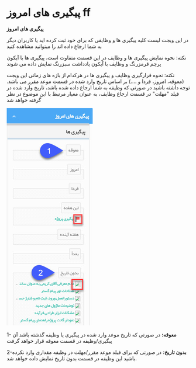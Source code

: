 # پیگیری های امروز   ff 

**پیگیری های امروز**  

در این ویجت لیست کلیه پیگیری ها و وظایفی که برای خود ثبت کرده اید یا کاربران دیگر به شما ارجاع داده اند را میتوانید مشاهده کنید

نکته: نحوه نمایش پیگیری ها و وظایف در این قسمت متفاوت است، پیگیری ها با آیکون پرچم قرمزرنگ و وظایف با آیکون یادداشت سبزرنگ نمایش داده می شوند

نکته: نحوه قرارگیری وظایف و پیگیری ها در هرکدام از بازه های زمانی این ویجت (معوقه، امروز، فردا و ....) بر اساس تاریخ وارد شده در قسمت موعد مقرر می باشد. توجه داشته باشید در صورتی که وظیفه به شما ارجاع داده شده باشد، تاریخ وارد شده در فیلد "مهلت" در قسمت ارجاع وظایف، به عنوان معیار مرتبط با این موضوع در نظر گرفته خواهد شد

![](TodayFollowupsWidget.jpg)

1- **معوقه:** در صورتی که تاریخ موعد وارد شده در پیگیری یا وظیفه گذشته باشد آن پبگیری/وظیفه در قسمت معوقه قرار خواهد گرفت

2-**بدون تاریخ:** در صورتی که برای فیلد موعد مقرر/مهلت در وظیفه مقداری وارد نکرده باشید این وظیفه در قسمت بدون تاریخ نمایش داده خواهد شد.